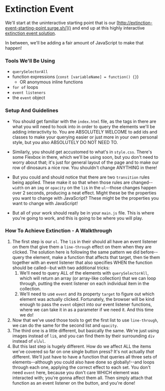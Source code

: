# Extinction Event

We'll start at the uninteractive starting point that is our [http://extinction-event-starting-point.surge.sh/]() and end up at this highly interactive [extinction event solution](http://extinction-event-solution.surge.sh/).

In between, we'll be adding a fair amount of JavaScript to make that happen!


### Tools We'll Be Using

* `querySelectorAll`
* function expressions (`const [variableName] = function() {}`)
    * OR anonymous inline functions
* `for of` loops
* `event listeners`
* the `event` object


### Setup And Guidelines

* You should get familiar with the `index.html` file, as the tags in there are what you will need to hook into in order to query the elements we'll be adding interactivity to. You are ABSOLUTELY WELCOME to add ids and classes to make your querying easier or just more in your own personal style, but you also ABSOLUTELY DO NOT NEED TO.

* Similarly, you should get accustomed to what's in `style.css`. There's some Flexbox in there, which we'll be using soon, but you don't need to worry about that; it's just for general layout of the page and to make our row of dinosaurs a nice row. You shouldn't change ANYTHING in there!

* But you could and should notice that there are two `transition` rules being applied. These make it so that when those rules are changed--`width` on an `img` or `opacity` on the `li`s in the `ul`--those changes happen over 2 seconds, producing a neat effect. Might these be the properties you want to change with JavaScript? These might be the properties you want to change with JavaScript!

* But all of your work should really be in your `main.js` file. This is where you're going to work, and this is going to be where you will play.


### How To Achieve Extinction - A Walkthrough

1. The first step is our `ol`. The `li`s in their should all have an event listener on them that give them a `line-through` effect on them when they are clicked. The solution here is following the same pattern we did before--query the element, make a function that affects that target, then tie them together with an event listener that also specifies WHEN the function should be called--but with two additional tricks:
    1. We'll need to query ALL of the elements with `querySelectorAll`, which will return an array (or array-like collection) that we can loop through, putting the event listener on each individual item in the collection.
    2. We'll need to use `event` and its property `target` to figure out which element was actually clicked. Fortunately, the browser will be kind enough to pass the `event` object into our event listener functions, where we can take it in as a parameter if we need it. And this time we do!
2. Now that we've used those tools to get the first list to use `line-through`, we can do the same for the second list and `opacity`.
3. The third one is a little different, but basically the same. We're just using images instead of `li`s, and you can find them by their surrounding `div` instead of `ol`/`ul`.
4. But this last step is hugely different. How do we affect ALL the items we've covered so far on one single button press? It's not actually _that_ different. We'll just have to have a function that queries all three sets of elements--although you could also have done so globally!--and loops through each one, applying the correct effect to each set. You don't need `event` here, because you don't care WHICH element was interacted with; you're gonna affect them all. Then simply attach that function as an event listener on the button, and you're done!
